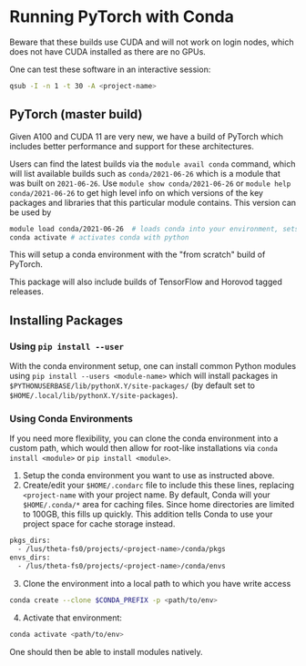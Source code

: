 # Running PyTorch with Conda

Beware that these builds use CUDA and will not work on login nodes, which does not have CUDA installed as there are no GPUs.

One can test these software in an interactive session:
```bash
qsub -I -n 1 -t 30 -A <project-name>
```

## PyTorch (master build)

Given A100 and CUDA 11 are very new, we have a build of PyTorch which includes better performance and support for these architectures.

Users can find the latest builds via the `module avail conda` command, which will list
 available builds
 such as `conda/2021-06-26` which is a module that was built on
`2021-06-26`. Use `module show conda/2021-06-26` or `module help conda/2021-06-26` to get
high level info on which versions of the key packages and libraries that this particular
module contains. This version can be used by
```bash
module load conda/2021-06-26  # loads conda into your environment, sets up appropriate CUDA libraries
conda activate # activates conda with python 
```

This will setup a conda environment with the "from scratch" build of PyTorch.

This package will also include builds of TensorFlow and Horovod tagged releases.

## Installing Packages

### Using `pip install --user`

With the conda environment setup, one can install common Python modules using `pip install
--users <module-name>` which will install packages in
`$PYTHONUSERBASE/lib/pythonX.Y/site-packages/` (by default set to `$HOME/.local/lib/pythonX.Y/site-packages`).

### Using Conda Environments

If you need more flexibility, you can clone the conda environment into a custom path, which would then allow for root-like installations via `conda install <module>` or `pip install <module>`.

1. Setup the conda environment you want to use as instructed above.
2. Create/edit your `$HOME/.condarc` file to include this these lines, replacing `<project-name` with your project name. By default, Conda will your `$HOME/.conda/*` area for caching files. Since home directories are limited to 100GB, this fills up quickly. This addition tells Conda to use your project space for cache storage instead.
```bash
pkgs_dirs:
  - /lus/theta-fs0/projects/<project-name>/conda/pkgs
envs_dirs:
  - /lus/theta-fs0/projects/<project-name>/conda/envs
```
3. Clone the environment into a local path to which you have write access
```bash
conda create --clone $CONDA_PREFIX -p <path/to/env>
```
4. Activate that environment:
```bash
conda activate <path/to/env>
```

One should then be able to install modules natively.
